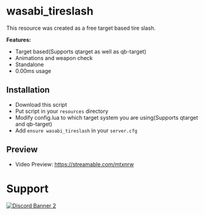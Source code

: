 # wasabi_tireslash

This resource was created as a free target based tire slash.

<b>Features:</b>
- Target based(Supports qtarget as well as qb-target)
- Animations and weapon check
- Standalone
- 0.00ms usage


## Installation

- Download this script
- Put script in your `resources` directory
- Modify config.lua to which target system you are using(Supports qtarget and qb-target)
- Add `ensure wasabi_tireslash` in your `server.cfg`

## Preview
- Video Preview: https://streamable.com/mtxnrw

# Support
<a href='https://discord.gg/79zjvy4JMs'>![Discord Banner 2](https://discordapp.com/api/guilds/1025493337031049358/widget.png?style=banner2)</a>
